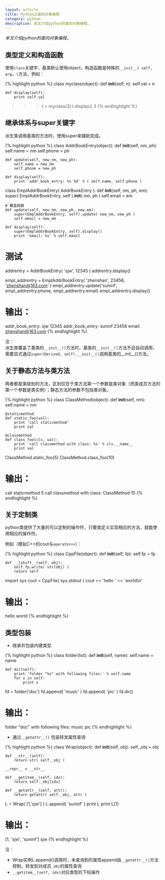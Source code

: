 ```yaml
---
layout: article
title: Python之面向对象编程
category: python
description: 本文介绍python的面向对象编程。
---
```

*本文介绍python的面向对象编程。*

## 类型定义和构造函数

使用`class`关键字，基类默认使用object，构造函数是特殊的`__init__( self, arg… )`方法，例如：

{% highlight python %}
class myclass(object):
    def __init__(self, n):
        self.val = n
       
    def display(self):
        print self.val
       
>>> t = myclass(3)
>>> t.display()
3
{% endhighlight %}
 
 
## 继承体系与super关键字

派生类调用基类的方法时，使用super来辅助完成。

{% highlight python %}
class AddrBookEntry(object):
    def __init__(self, nm, ph):
        self.name = nm
        self.phone = ph
       
    def update(self, new_nm, new_ph):
        self.name = new_nm
        self.phone = new_ph
       
    def display(self):
        print 'addr_book_entry: %s %d' % ( self.name, self.phone )
       
class EmplAddrBookEntry( AddrBookEntry ):
    def __init__(self, nm, ph, em):
        super( EmplAddrBookEntry, self ).__init__( nm, ph )
        self.email = em
   
    # 覆盖函数
    def update(self, new_nm, new_ph, new_em):
        super(EmplAddrBookEntry, self).update( new_nm, new_ph )
        self.email = new_em
   
    def display(self):
        super(EmplAddrBookEntry, self).display()
        print 'email: %s' % self.email
 
# 测试
addrentry = AddrBookEntry( 'sjw', 12345 )
addrentry.display()
 
empl_addrentry = EmplAddrBookEntry( 'zhenshan', 23456, 'zhenshan@163.com' )
empl_addrentry.update('suninf', empl_addrentry.phone, empl_addrentry.email)
empl_addrentry.display()
 
# 输出：
addr_book_entry: sjw 12345
addr_book_entry: suninf 23456
email: zhenshan@163.com
{% endhighlight %}

注：  
派生类覆盖了基类的`__init__()`方法时，基类的`__init__()`方法不会自动调用，需要显式通过`super(Derived, self).__init__()`调用基类的__init__()方法。
 
 
## 关于静态方法与类方法

两者都是类级别的方法，区别仅在于类方法第一个参数是类对象（而类成员方法的第一个参数是类实例）；静态方法的参数不包括类对象。
 
{% highlight python %}
class ClassMethod(object):
    def __init__(self, nm):
        self.name = nm
   
    @staticmethod
    def static_foo(val):
        print 'call staticmethod'
        print val
   
    @classmethod
    def class_foo(cls, val):
        print 'call classmethod with class: %s' % cls.__name__
        print val
 
 
ClassMethod.static_foo(5)
ClassMethod.class_foo(10)
 
# 输出：
call staticmethod
5
call classmethod with class: ClassMethod
10
{% endhighlight %}
 
## 关于定制类

python类提供了大量的可以定制的操作符，只要类定义实现相应的方法，就能使用相应的操作符。

例如（模拟C++的cout与`operator<<`）：

{% highlight python %}
class CppFile(object):
    def __init__(self, fp):
        self.fp = fp
   
    def __lshift__(self, obj):
        self.fp.write( str(obj) )
        return self
   
import sys
cout = CppFile( sys.stdout )
cout << 'hello ' << 'world\n'
 
# 输出：
hello world
{% endhighlight %}

## 类型包装

- 继承并包装内建类型

{% highlight python %}
class folder(list):
    def __init__(self, name):
        self.name = name
   
    def dir(self):
        print 'folder "%s" with following files:' % self.name
        for x in self:
            print x
 
fd = folder('doc')
fd.append( 'music' )
fd.append( 'pic' )
fd.dir()
 
# 输出：
folder "doc" with following files:
music
pic
{% endhighlight %}
 

- 通过`__getattr__()` 包装转发属性查询

{% highlight python %}
class Wrap(object):
    def __init__(self, obj):
        self._obj = obj
   
    def __str__(self):
        return str( self._obj )
   
    __repr__ = __str__
   
    def __getitem__(self, idx):
        return self._obj[idx]
   
    def __getattr__(self, attr):
        return getattr( self._obj, attr )
 
 
L = Wrap( [1,'sjw'] )
L.append( 'suninf' )
print L
print L[1]
 
# 输出：
[1, 'sjw', 'suninf']
sjw
{% endhighlight %}

注：

- Wrap实例L.append()调用时，未查询到的属性append由`__getattr__()`方法控制，转发到对成员`_obj`的属性查询
- `__getitem__(self, idx)`对应类型的下标操作
